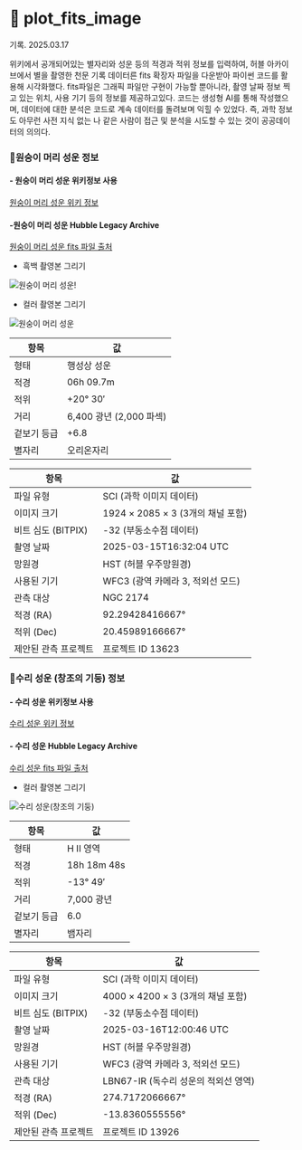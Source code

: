 # :dizzy: plot_fits_image
기록. 2025.03.17

위키에서 공개되어있는 별자리와 성운 등의 적경과 적위 정보를 입력하여, 허블 아카이브에서 별을 촬영한 천문 기록 데이터른 fits 확장자 파일을 다운받아 파이썬 코드를 활용해 시각화했다.
fits파일은 그래픽 파일만 구현이 가능할 뿐아니라, 촬영 날짜 정보 찍고 있는 위치, 사용 기기 등의 정보를 제공하고있다. 코드는 생성형 AI를 통해 작성했으며, 데이터에 대한 분석은 코드로 계속 데이터를 돌려보며 익힐 수 있었다. 즉, 과학 정보도 아무런 사전 지식 없는 나 같은 사람이 접근 및 분석을 시도할 수 있는 것이 공공데이터의 의의다.

### :dizzy:원숭이 머리 성운 정보

#### - 원숭이 머리 성운 위키정보 사용
[원숭이 머리 성운 위키 정보](https://ko.wikipedia.org/wiki/%EC%9B%90%EC%88%AD%EC%9D%B4_%EB%A8%B8%EB%A6%AC_%EC%84%B1%EC%9A%B4 )

#### -원숭이 머리 성운 Hubble Legacy Archive
[원숭이 머리 성운 fits 파일 출처](https://hla.stsci.edu/hlaview.html#Inventory|filterText%3D%24filterTypes%3D|query_string=06%2009.7%2020%2030&posfilename=&poslocalname=&posfilecount=&listdelimiter=whitespace&listformat=degrees&RA=92.425000&Dec=20.500000&Radius=0.200000&inst-control=all&inst=ACS&inst=ACSGrism&inst=WFC3&inst=WFPC2&inst=NICMOS&inst=NICGRISM&inst=COS&inst=WFPC2-PC&inst=STIS&inst=FOS&inst=GHRS&imagetype=best&prop_id=&spectral_elt=&proprietary=both&preview=1&output_size=256&cutout_size=12.8|ra=&dec=&sr=&level=&image=&inst=ACS%2CACSGrism%2CWFC3%2CWFPC2%2CNICMOS%2CNICGRISM%2CCOS%2CWFPC2-PC%2CSTIS%2CFOS%2CGHRS&ds=)

- 흑백 촬영본 그리기
  
![원숭이 머리 성운](https://github.com/user-attachments/assets/add3f5e6-059e-42df-af65-556d4c455749)!

- 컬러 촬영본 그리기
  
![원숭이 머리 성운](https://github.com/user-attachments/assets/8fca320f-c7e3-4738-ba0b-bd3d87b3a20f)

| 항목         | 값                        |
|-------------|---------------------------|
| 형태        | 행성상 성운               |
| 적경        | 06h 09.7m                 |
| 적위        | +20° 30′                   |
| 거리        | 6,400 광년 (2,000 파섹)   |
| 겉보기 등급 | +6.8                      |
| 별자리      | 오리온자리                |

| 항목                 | 값                                     |
|----------------------|--------------------------------------|
| 파일 유형            | SCI (과학 이미지 데이터)             |
| 이미지 크기          | 1924 × 2085 × 3 (3개의 채널 포함)  |
| 비트 심도 (BITPIX)   | -32 (부동소수점 데이터)              |
| 촬영 날짜           | 2025-03-15T16:32:04 UTC             |
| 망원경              | HST (허블 우주망원경)                |
| 사용된 기기         | WFC3 (광역 카메라 3, 적외선 모드)   |
| 관측 대상           | NGC 2174                            |
| 적경 (RA)           | 92.29428416667°                     |
| 적위 (Dec)          | 20.45989166667°                     |
| 제안된 관측 프로젝트 | 프로젝트 ID 13623                    |

### :dizzy:수리 성운 (창조의 기둥) 정보



#### - 수리 성운 위키정보 사용
[수리 성운 위키 정보](https://ko.wikipedia.org/wiki/%EC%88%98%EB%A6%AC_%EC%84%B1%EC%9A%B4)

#### - 수리 성운 Hubble Legacy Archive
[수리 성운 fits 파일 출처](https://hla.stsci.edu/hlaview.html#Inventory|filterText%3D%24filterTypes%3D|query_string=18%2018%2048%20-13%2049&posfilename=&poslocalname=&posfilecount=&listdelimiter=whitespace&listformat=degrees&RA=274.700000&Dec=-13.816667&Radius=0.200000&inst-control=all&inst=ACS&inst=ACSGrism&inst=WFC3&inst=WFPC2&inst=NICMOS&inst=NICGRISM&inst=COS&inst=WFPC2-PC&inst=STIS&inst=FOS&inst=GHRS&imagetype=best&prop_id=&spectral_elt=&proprietary=both&preview=1&output_size=256&cutout_size=12.8|ra=&dec=&sr=&level=&image=&inst=ACS%2CACSGrism%2CWFC3%2CWFPC2%2CNICMOS%2CNICGRISM%2CCOS%2CWFPC2-PC%2CSTIS%2CFOS%2CGHRS&ds=)<br/>

- 컬러 촬영본 그리기
  
![수리 성운(창조의 기둥)](https://github.com/user-attachments/assets/40894abd-412d-4521-b281-9f02c83371ab)

| 항목   | 값                 |
|--------|-------------------|
| 형태   | H II 영역         |
| 적경   | 18h 18m 48s       |
| 적위   | -13° 49′         |
| 거리   | 7,000 광년        |
| 겉보기 등급 | 6.0          |
| 별자리 | 뱀자리           |

| 항목                 | 값                                     |
|----------------------|--------------------------------------|
| 파일 유형            | SCI (과학 이미지 데이터)             |
| 이미지 크기          | 4000 × 4200 × 3 (3개의 채널 포함)  |
| 비트 심도 (BITPIX)   | -32 (부동소수점 데이터)              |
| 촬영 날짜           | 2025-03-16T12:00:46 UTC             |
| 망원경              | HST (허블 우주망원경)                |
| 사용된 기기         | WFC3 (광역 카메라 3, 적외선 모드)   |
| 관측 대상           | LBN67-IR (독수리 성운의 적외선 영역) |
| 적경 (RA)           | 274.7172066667°                     |
| 적위 (Dec)          | -13.8360555556°                     |
| 제안된 관측 프로젝트 | 프로젝트 ID 13926                    |


